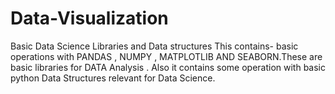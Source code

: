 # Data-Visualization
Basic Data Science Libraries and Data structures
This contains-
basic operations with PANDAS , NUMPY , MATPLOTLIB AND SEABORN.These are basic libraries for DATA Analysis .
Also it contains some operation with basic python Data Structures relevant for Data Science.

